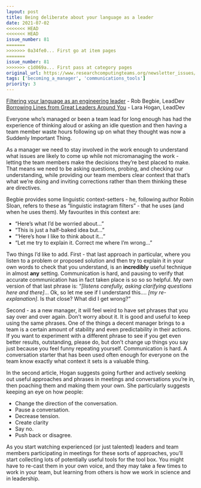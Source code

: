 ```yaml
---
layout: post
title: Being deliberate about your language as a leader
date: 2021-07-02
<<<<<<< HEAD
<<<<<<< HEAD
issue_number: 81
=======
>>>>>>> 0a34fe0... First go at item pages
=======
issue_number: 81
>>>>>>> c1d069a... First pass at category pages
original_url: https://www.researchcomputingteams.org/newsletter_issues/0081
tags: ['becoming_a_manager', 'communications_tools']
priority: 3
---
```


<!-- markdownlint-disable MD033 -->
<!-- markdownlint-disable MD041 -->
<!-- markdownlint-disable MD049 -->

[Filtering your language as an engineering leader](https://leaddev.com/communication-relationships/filtering-your-language-engineering-leader) - Rob Begbie, LeadDev<br/>
[Borrowing Lines from Great Leaders Around You](https://leaddev.com/professional-development/borrowing-lines-great-leaders-around-you) - Lara Hogan, LeadDev

Everyone who’s managed or been a team lead for long enough has had the experience of thinking aloud or asking an idle question and then having a team member waste hours following up on what they thought was now a Suddenly Important Thing.

As a manager we need to stay involved in the work enough to understand what issues are likely to come up while not micromanaging the work - letting the team members make the decisions they’re best placed to make.  That means we need to be asking questions, probing, and checking our understanding, while providing our team members clear context that that’s what we’re doing and inviting corrections rather than them thinking these are directives.

Begbie provides some linguistic context-setters - he, following author Robin Sloan, refers to these as “linguistic instagram filters” - that he uses (and when he uses them).  My favourites in this context are:

- “Here’s what I’d be worried about…”
- “This is just a half-baked idea but…”
- “‘Here’s how I like to think about it…”
- “Let me try to explain it. Correct me where I’m wrong…”

Two things I’d like to add.  First - that last approach in particular, where you listen to a problem or proposed solution and then try to explain it in your own words to check that you understand, is an **incredibly** useful technique in almost **any** setting.  Communication is hard, and pausing to verify that accurate communication has in fact taken place is so so so helpful.  My own version of that last phrase is: “*[listens carefully, asking clarifying questions here and there]*… Ok, so let me see if I understand this…. *[my re-explanation]*.  Is that close?  What did I get wrong?”

Second - as a new manager, it will feel weird to have set phrases that you say over and over again.  Don’t worry about it.  It is good and useful to keep using the same phrases.  One of the things a decent manager brings to a team is a certain amount of stability and even predictability in their actions.  If you want to experiment with a different phrase to see if you get even better results, outstanding, please do, but don’t change up things you say just because you feel funny repeating yourself.  Communication is hard.  A conversation starter that has been used often enough for everyone on the team know exactly what context it sets is a valuable thing.

In the second article, Hogan suggests going further and actively seeking out useful approaches and phrases in meetings and conversations you’re in, then poaching them and making them your own.  She particularly suggests keeping an eye on how people:

- Change the direction of the conversation.
- Pause a conversation.
- Decrease tension.
- Create clarity
- Say no.
- Push back or disagree.

As you start watching experienced (or just talented) leaders and team members participating in meetings for these sorts of approaches, you’ll start collecting lots of potentially useful tools for the tool box.  You might have to re-cast them in your own voice, and they may take a few times to work in your team, but learning from others is how we work in science and in leadership.
